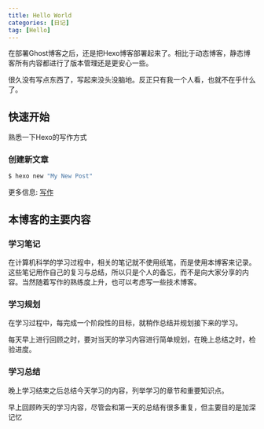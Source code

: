 ```yaml
---
title: Hello World
categories: [日记]
tag: [Hello]
---
```

在部署Ghost博客之后，还是把Hexo博客部署起来了。相比于动态博客，静态博客所有内容都进行了版本管理还是更安心一些。

很久没有写点东西了，写起来没头没脑地。反正只有我一个人看，也就不在乎什么了。

## 快速开始

熟悉一下Hexo的写作方式

### 创建新文章

``` bash
$ hexo new "My New Post"
```

更多信息: [写作](https://hexo.io/docs/writing.html)

## 本博客的主要内容

### 学习笔记

在计算机科学的学习过程中，相关的笔记就不使用纸笔，而是使用本博客来记录。这些笔记用作自己的复习与总结，所以只是个人的备忘，而不是向大家分享的内容。当然随着写作的熟练度上升，也可以考虑写一些技术博客。

### 学习规划

在学习过程中，每完成一个阶段性的目标，就稍作总结并规划接下来的学习。

每天早上进行回顾之时，要对当天的学习内容进行简单规划，在晚上总结之时，检验进度。

### 学习总结

晚上学习结束之后总结今天学习的内容，列举学习的章节和重要知识点。

早上回顾昨天的学习内容，尽管会和第一天的总结有很多重复，但主要目的是加深记忆
